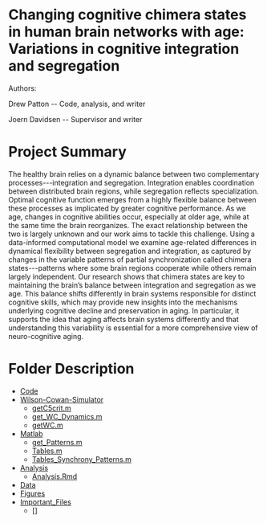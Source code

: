 # Changing cognitive chimera states in human brain networks with age: Variations in cognitive integration and segregation

Authors:

Drew Patton -- Code, analysis, and writer

Joern Davidsen -- Supervisor and writer

# Project Summary

The healthy brain relies on a dynamic balance between two complementary processes---integration and segregation. Integration enables coordination between distributed brain regions, while segregation reflects specialization. Optimal cognitive function emerges from a highly flexible balance between these processes as implicated by greater cognitive performance. As we age, changes in cognitive abilities occur, especially at older age, while at the same time the brain reorganizes. The exact relationship between the two is largely unknown and our work aims to tackle this challenge. Using a data-informed computational model we examine age-related differences in dynamical flexibility between segregation and integration, as captured by changes in the variable patterns of partial synchronization called chimera states---patterns where some brain regions cooperate while others remain largely independent. Our research shows that chimera states are key to maintaining the brain’s balance between integration and segregation as we age. This balance shifts differently in brain systems responsible for distinct cognitive skills, which may provide new insights into the mechanisms underlying cognitive decline and preservation in aging. In particular, it supports the idea that aging affects brain systems differently and that understanding this variability is essential for a more comprehensive view of neuro-cognitive aging. 

# Folder Description

* [Code](./Code)
 * [Wilson-Cowan-Simulator](./Analysis)
   * [getC5crit.m](./getC5Crit.m)
   * [get_WC_Dynamics.m](./get_WC_Dynamics.m)
   * [getWC.m](./getWC.m)
 * [Matlab](./dir2/file21.ext)
   * [get_Patterns.m](./get_Patterns.m)
   * [Tables.m](./Tables.m)
   * [Tables_Synchrony_Patterns.m](./Tables_Synchrony_Patterns.m)
 * [Analysis](./dir2/file22.ext)
   * [Analysis.Rmd](./Analysis.Rmd)   
 * [Data](./Data)
 * [Figures](./Figures)
 * [Important_Files](./Important_Files)
   * [] 


